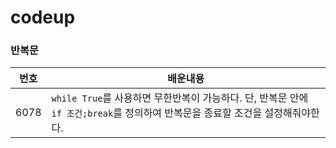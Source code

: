# codeup



### 반복문



| 번호 | 배운내용 |
|:----------:|----------|
|6078|`while True`를 사용하면 무한반복이 가능하다. 단, 반복문 안에 `if 조건;break`를 정의하여 반복문을 종료할 조건을 설정해줘야한다.|
